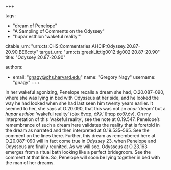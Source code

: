 +++

tags:
- "dream of Penelope"
- "A Sampling of Comments on the Odyssey"
- "hupar esthlon &#39;wakeful reality&#39;"

citable_urn: "urn:cts:CHS:Commentaries.AHCIP:Odyssey.20.87-20.90.BE6cxty"
target_urn: "urn:cts:greekLit:tlg0012.tlg002:20.87-20.90"
title: "Odyssey 20.87-20.90"

authors:
- email: "gnagy@chs.harvard.edu"
  name: "Gregory Nagy"
  username: "gnagy"
+++

<p>In her wakeful agonizing, Penelope recalls a dream she had, O.20.087–090, where she was lying in bed with Odysseus at her side, and he looked the way he had looked when she had last seen him twenty years earlier. It seemed to her, she says at O.20.090, that this was not an <em>onar</em> ‘dream’ but a <em>hupar esthlon</em> ‘wakeful reality’ (οὐκ ὄναρ, ἀλλ’ ὕπαρ ἐσθλόν). On my interpretation of this ‘wakeful reality’, see the note at O.19.547. Penelope’s remembrance of such a dream here validates the reality that is foretold in the dream as narrated and then interpreted at O.19.535–565. See the comment on the lines there. Further, this dream as remembered here at O.20.087–090 will in fact come true in <em>Odyssey</em> 23, when Penelope and Odysseus are finally reunited. As we will see, Odysseus at O.23.163 emerges from a ritual bath looking like a perfect bridegroom. See the comment at that line. So, Penelope will soon be lying together in bed with the man of her dreams.   </p>